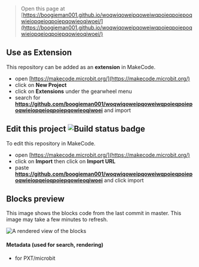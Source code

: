 
> Open this page at [https://boogieman001.github.io/woqwiqoweipqoweiwqpoieqpoiepoqwieiopqeioqpoiepqowieoqiwoei/](https://boogieman001.github.io/woqwiqoweipqoweiwqpoieqpoiepoqwieiopqeioqpoiepqowieoqiwoei/)

## Use as Extension

This repository can be added as an **extension** in MakeCode.

* open [https://makecode.microbit.org/](https://makecode.microbit.org/)
* click on **New Project**
* click on **Extensions** under the gearwheel menu
* search for **https://github.com/boogieman001/woqwiqoweipqoweiwqpoieqpoiepoqwieiopqeioqpoiepqowieoqiwoei** and import

## Edit this project ![Build status badge](https://github.com/boogieman001/woqwiqoweipqoweiwqpoieqpoiepoqwieiopqeioqpoiepqowieoqiwoei/workflows/MakeCode/badge.svg)

To edit this repository in MakeCode.

* open [https://makecode.microbit.org/](https://makecode.microbit.org/)
* click on **Import** then click on **Import URL**
* paste **https://github.com/boogieman001/woqwiqoweipqoweiwqpoieqpoiepoqwieiopqeioqpoiepqowieoqiwoei** and click import

## Blocks preview

This image shows the blocks code from the last commit in master.
This image may take a few minutes to refresh.

![A rendered view of the blocks](https://github.com/boogieman001/woqwiqoweipqoweiwqpoieqpoiepoqwieiopqeioqpoiepqowieoqiwoei/raw/master/.github/makecode/blocks.png)

#### Metadata (used for search, rendering)

* for PXT/microbit
<script src="https://makecode.com/gh-pages-embed.js"></script><script>makeCodeRender("{{ site.makecode.home_url }}", "{{ site.github.owner_name }}/{{ site.github.repository_name }}");</script>
